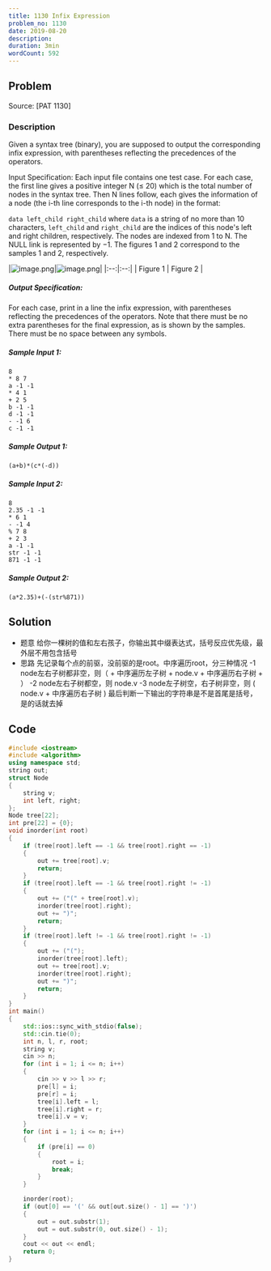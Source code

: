 ```yaml
---
title: 1130 Infix Expression
problem_no: 1130
date: 2019-08-20
description:
duration: 3min
wordCount: 592
---
```


<!--more-->

## Problem

Source: [PAT 1130]

### Description

Given a syntax tree (binary), you are supposed to output the corresponding infix expression, with parentheses reflecting
the precedences of the operators.

Input Specification:
Each input file contains one test case. For each case, the first line gives a positive integer N (≤ 20) which is the
total number of nodes in the syntax tree. Then N lines follow, each gives the information of a node (the i-th line
corresponds to the i-th node) in the format:

`data left_child right_child`
where `data` is a string of no more than 10 characters, `left_child` and `right_child` are the indices of this node's
left and right children, respectively. The nodes are indexed from 1 to N. The NULL link is represented by −1. The
figures 1 and 2 correspond to the samples 1 and 2, respectively.

|![image.png](http://api.cloudmo.top:8089/api-blog/image?imageName=1566313967068DuS4image.png)|![image.png](http://api.cloudmo.top:8089/api-blog/image?imageName=15663139741427CGmimage.png)|
|:--:|:--:| | Figure 1 | Figure 2 |

##### Output Specification:

For each case, print in a line the infix expression, with parentheses reflecting the precedences of the operators. Note
that there must be no extra parentheses for the final expression, as is shown by the samples. There must be no space
between any symbols.

##### Sample Input 1:

```text
8
* 8 7
a -1 -1
* 4 1
+ 2 5
b -1 -1
d -1 -1
- -1 6
c -1 -1
```

##### Sample Output 1:

```text
(a+b)*(c*(-d))
```

##### Sample Input 2:

```text
8
2.35 -1 -1
* 6 1
- -1 4
% 7 8
+ 2 3
a -1 -1
str -1 -1
871 -1 -1
```

##### Sample Output 2:

```text
(a*2.35)+(-(str%871))
```

## Solution

- 题意 给你一棵树的值和左右孩子，你输出其中缀表达式，括号反应优先级，最外层不用包含括号
- 思路 先记录每个点的前驱，没前驱的是root。中序遍历root，分三种情况 -1 node左右子树都非空，则（ + 中序遍历左子树 + node.v + 中序遍历右子树 + ） -2 node左右子树都空，则 node.v -3 node左子树空，右子树非空，则 ( node.v + 中序遍历右子树 )
  最后判断一下输出的字符串是不是首尾是括号，是的话就去掉

## Code



```cpp
#include <iostream>
#include <algorithm>
using namespace std;
string out;
struct Node
{
    string v;
    int left, right;
};
Node tree[22];
int pre[22] = {0};
void inorder(int root)
{
    if (tree[root].left == -1 && tree[root].right == -1)
    {
        out += tree[root].v;
        return;
    }
    if (tree[root].left == -1 && tree[root].right != -1)
    {
        out += ("(" + tree[root].v);
        inorder(tree[root].right);
        out += ")";
        return;
    }
    if (tree[root].left != -1 && tree[root].right != -1)
    {
        out += ("(");
        inorder(tree[root].left);
        out += tree[root].v;
        inorder(tree[root].right);
        out += ")";
        return;
    }
}
int main()
{
    std::ios::sync_with_stdio(false);
    std::cin.tie(0);
    int n, l, r, root;
    string v;
    cin >> n;
    for (int i = 1; i <= n; i++)
    {
        cin >> v >> l >> r;
        pre[l] = i;
        pre[r] = i;
        tree[i].left = l;
        tree[i].right = r;
        tree[i].v = v;
    }
    for (int i = 1; i <= n; i++)
    {
        if (pre[i] == 0)
        {
            root = i;
            break;
        }
    }

    inorder(root);
    if (out[0] == '(' && out[out.size() - 1] == ')')
    {
        out = out.substr(1);
        out = out.substr(0, out.size() - 1);
    }
    cout << out << endl;
    return 0;
}
```
